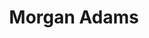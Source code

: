 ---
layout: page
title: Morgan Adams
description: Undergraduate from Unversity of Liverpool (Chemistry)<br>Summer Intern 2025<br>
img: assets/img/morgan_adams.jpeg
redirect: 
importance: 4
category: Undergraduate Students
horizontal: false
---